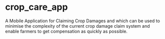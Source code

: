 # crop_care_app

A Mobile Application for Claiming Crop Damages and which can be used to minimise the complexity of the current crop damage claim system and enable farmers to get compensation as quickly as possible.

